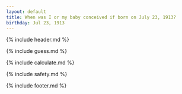 ```yaml
---
layout: default
title: When was I or my baby conceived if born on July 23, 1913?
birthday: Jul 23, 1913
---
```


{% include header.md %}

{% include guess.md %}

{% include calculate.md %}

{% include safety.md %}

{% include footer.md %}



